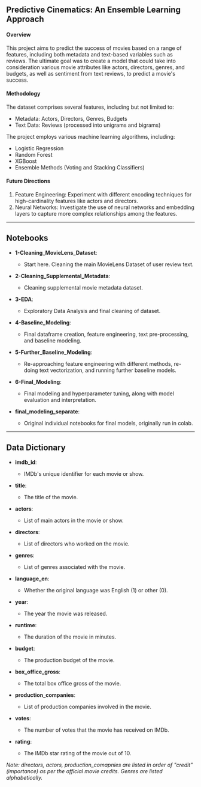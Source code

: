 ## Predictive Cinematics: An Ensemble Learning Approach

#### Overview
This project aims to predict the success of movies based on a range of features, including both metadata and text-based variables such as reviews. The ultimate goal was to create a model that could take into consideration various movie attributes like actors, directors, genres, and budgets, as well as sentiment from text reviews, to predict a movie's success.

#### Methodology
The dataset comprises several features, including but not limited to:
- Metadata: Actors, Directors, Genres, Budgets
- Text Data: Reviews (processed into unigrams and bigrams)

The project employs various machine learning algorithms, including:
- Logistic Regression
- Random Forest
- XGBoost
- Ensemble Methods (Voting and Stacking Classifiers)

#### Future Directions
1. Feature Engineering: Experiment with different encoding techniques for high-cardinality features like actors and directors.
2. Neural Networks: Investigate the use of neural networks and embedding layers to capture more complex relationships among the features.

---

## Notebooks

- **1-Cleaning_MovieLens_Dataset**: 
  - Start here. Cleaning the main MovieLens Dataset of user review text. 
  
- **2-Cleaning_Supplemental_Metadata**: 
  - Cleaning supplemental movie metadata dataset. 
  
- **3-EDA**: 
  - Exploratory Data Analysis and final cleaning of dataset.

- **4-Baseline_Modeling**: 
  - Final dataframe creation, feature engineering, text pre-processing, and baseline modeling. 
  
- **5-Further_Baseline_Modeling**: 
  - Re-approaching feature engineering with different methods, re-doing text vectorization, and running further baseline models. 
  
- **6-Final_Modeling**: 
  - Final modeling and hyperparameter tuning, along with model evaluation and interpretation.   

- **final_modeling_separate**: 
  - Original individual notebooks for final models, originally run in colab. 
  
---
  
## Data Dictionary

- **imdb_id**: 
  - IMDb's unique identifier for each movie or show.
  
- **title**: 
  - The title of the movie.
  
- **actors**: 
  - List of main actors in the movie or show.

- **directors**: 
  - List of directors who worked on the movie.

- **genres**: 
  - List of genres associated with the movie.
  
- **language_en**: 
  - Whether the original language was English (1) or other (0).
  
- **year**: 
  - The year the movie was released.
  
- **runtime**: 
  - The duration of the movie in minutes.
  
- **budget**: 
  - The production budget of the movie.
  
- **box_office_gross**: 
  - The total box office gross of the movie.
  
- **production_companies**: 
  - List of production companies involved in the movie.
  
- **votes**: 
  - The number of votes that the movie has received on IMDb.
  
- **rating**: 
  - The IMDb star rating of the movie out of 10.

*Note: directors, actors, production_comapnies are listed in order of "credit" (importance) as per the official movie credits. Genres are listed alphabetically.*